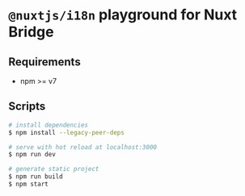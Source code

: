 # `@nuxtjs/i18n` playground for Nuxt Bridge

## Requirements
- npm >= v7

## Scripts

```bash
# install dependencies
$ npm install --legacy-peer-deps 

# serve with hot reload at localhost:3000
$ npm run dev

# generate static project
$ npm run build
$ npm start
```
